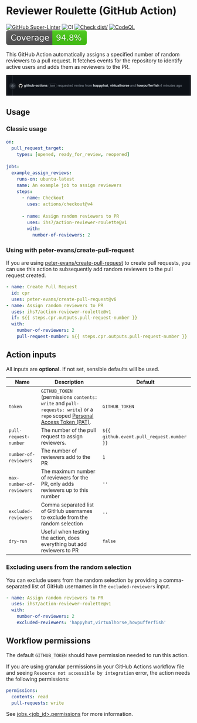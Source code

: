 # Reviewer Roulette (GitHub Action)

[![GitHub Super-Linter](https://github.com/ihs7/action-reviewer-roulette/actions/workflows/linter.yml/badge.svg)](https://github.com/super-linter/super-linter)
![CI](https://github.com/ihs7/action-reviewer-roulette/actions/workflows/ci.yml/badge.svg)
[![Check dist/](https://github.com/ihs7/action-reviewer-roulette/actions/workflows/check-dist.yml/badge.svg)](https://github.com/ihs7/action-reviewer-roulette/actions/workflows/check-dist.yml)
[![CodeQL](https://github.com/ihs7/action-reviewer-roulette/actions/workflows/codeql-analysis.yml/badge.svg)](https://github.com/ihs7/action-reviewer-roulette/actions/workflows/codeql-analysis.yml)
[![Coverage](./badges/coverage.svg)](./badges/coverage.svg)

This GitHub Action automatically assigns a specified number of random reviewers
to a pull request. It fetches events for the repository to identify active users
and adds them as reviewers to the PR.

![Reviewers added](./img/add_reviewer_example.png)

## Usage

### Classic usage

```yml
on:
  pull_request_target:
    types: [opened, ready_for_review, reopened]

jobs:
  example_assign_reviews:
    runs-on: ubuntu-latest
    name: An example job to assign reviewers
    steps:
      - name: Checkout
        uses: actions/checkout@v4

      - name: Assign random reviewers to PR
        uses: ihs7/action-reviewer-roulette@v1
        with:
          number-of-reviewers: 2
```

### Using with peter-evans/create-pull-request

If you are using
[peter-evans/create-pull-request](https://github.com/peter-evans/create-pull-request)
to create pull requests, you can use this action to subsequently add random
reviewers to the pull request created.

```yml
- name: Create Pull Request
  id: cpr
  uses: peter-evans/create-pull-request@v6
- name: Assign random reviewers to PR
  uses: ihs7/action-reviewer-roulette@v1
  if: ${{ steps.cpr.outputs.pull-request-number }}
  with:
    number-of-reviewers: 2
    pull-request-number: ${{ steps.cpr.outputs.pull-request-number }}
```

## Action inputs

All inputs are **optional**. If not set, sensible defaults will be used.

<!-- prettier-ignore -->
| Name | Description | Default |
| --- | --- | --- |
| `token` | `GITHUB_TOKEN` (permissions `contents: write` and `pull-requests: write`) or a `repo` scoped [Personal Access Token (PAT)](https://docs.github.com/en/github/authenticating-to-github/creating-a-personal-access-token). | `GITHUB_TOKEN` |
| `pull-request-number` | The number of the pull request to assign reviewers. | `${{ github.event.pull_request.number }}` |
| `number-of-reviewers` | The number of reviewers add to the PR | `1` |
| `max-number-of-reviewers` | The maximum number of reviewers for the PR, only adds reviewers up to this number | `''` |
| `excluded-reviewers` | Comma separated list of GitHub usernames to exclude from the random selection | `''` |
| `dry-run` | Useful when testing the action, does everything but add reviewers to PR | `false` |

### Excluding users from the random selection

You can exclude users from the random selection by providing a comma-separated
list of GitHub usernames in the `excluded-reviewers` input.

```yml
- name: Assign random reviewers to PR
  uses: ihs7/action-reviewer-roulette@v1
  with:
    number-of-reviewers: 2
    excluded-reviewers: 'happyhut,virtualhorse,howpufferfish'
```

## Workflow permissions

The default `GITHUB_TOKEN` should have permission needed to run this action.

If you are using granular permissions in your GitHub Actions workflow file and
seeing `Resource not accessible by integration` error, the action needs the
following permissions:

```yml
permissions:
  contents: read
  pull-requests: write
```

See
[jobs.<job_id>.permissions](https://docs.github.com/en/actions/using-workflows/workflow-syntax-for-github-actions#jobsjob_idpermissions)
for more information.

